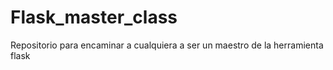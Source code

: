# Flask_master_class
Repositorio para encaminar a cualquiera a ser un maestro de la herramienta flask 
